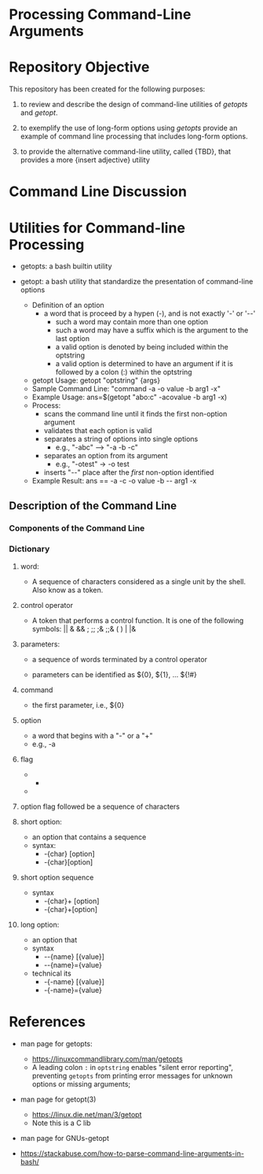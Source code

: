 # Processing Command-Line Arguments

# Repository Objective

This repository has been created for the following purposes:

  1. to review and describe the design of command-line utilities of _getopts_ and _getopt_.

  2. to exemplify the use of long-form options using _getopts_ provide an example of command line processing that includes long-form options.

  3. to provide the alternative command-line utility, called {TBD}, that provides a more {insert adjective} utility


# Command Line Discussion


# Utilities for Command-line Processing

  * getopts: a bash builtin utility


  * getopt: a bash utility that standardize the presentation of command-line options
    * Definition of an option
      - a word that is proceed by a hypen (-), and is not exactly '-' or '--'
        * such a word may contain more than one option
        * such a word may have a suffix which is the argument to the last option
        * a valid option is denoted by being included within the optstring
        * a valid option is determined to have an argument if it is followed by a colon (:) within the optstring
    * getopt Usage:         getopt "optstring" {args}
    * Sample Command Line:  "command -a -o value -b arg1 -x"
    * Example Usage:        ans=$(getopt "abo:c" -acovalue -b arg1 -x)
    * Process:
      - scans the command line until it finds the first non-option argument
      - validates that each option is valid
      - separates a string of options into single options
        * e.g., "-abc" --> "-a -b -c"
      - separates an option from its argument
         * e.g., "-otest" -> -o test
      - inserts "--" place after the _first_ non-option identified
    * Example Result:       ans == -a -c -o value -b -- arg1 -x



## Description of the Command Line

### Components of the Command Line

### Dictionary
  1. word:
     - A sequence of characters considered as a single unit by the shell.  Also know as a token.

  1. control operator
     - A token that performs a control function.  It is one of the following symbols:
              || & && ; ;; ;& ;;& ( ) | |& <newline>

  1. parameters:
     - a sequence of words terminated by a control operator 

     - parameters can be identified as ${0}, ${1}, ... ${!#}

  1. command
     - the first parameter, i.e., ${0}

  1. option
     - a word that begins with a "-" or a "+"
     - e.g.,  -a

  1. flag
     * -
     * 
  1. option
     flag followed be a sequence of characters

  1. short option:
     - an option that contains a sequence 
     - syntax:
       *  -{char} [option]
       *  -{char}[option]

  1. short option sequence
     - syntax
       *  -{char}+ [option]
       * -{char}+[option]

  1. long option:
     - an option that 
     - syntax
       * --{name} [{value}]
       * --{name}={value}
     - technical its
       * -{-name} [{value}]
       * -{-name}={value}

# References

  * man page for getopts:
    - https://linuxcommandlibrary.com/man/getopts
    -  A leading colon `:` in `optstring` enables "silent error reporting", preventing `getopts` from printing error messages for unknown options or missing arguments; 
  * man page for getopt(3)
    - https://linux.die.net/man/3/getopt
    * Note this is a C lib
 
   * man page for GNUs-getopt

   * https://stackabuse.com/how-to-parse-command-line-arguments-in-bash/
